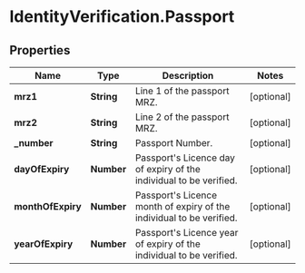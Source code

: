 # IdentityVerification.Passport

## Properties

Name | Type | Description | Notes
------------ | ------------- | ------------- | -------------
**mrz1** | **String** | Line 1 of the passport MRZ. | [optional] 
**mrz2** | **String** | Line 2 of the passport MRZ. | [optional] 
**_number** | **String** | Passport Number. | [optional] 
**dayOfExpiry** | **Number** | Passport&#39;s Licence day of expiry of the individual to be verified. | [optional] 
**monthOfExpiry** | **Number** | Passport&#39;s Licence month of expiry of the individual to be verified. | [optional] 
**yearOfExpiry** | **Number** | Passport&#39;s Licence year of expiry of the individual to be verified. | [optional] 



